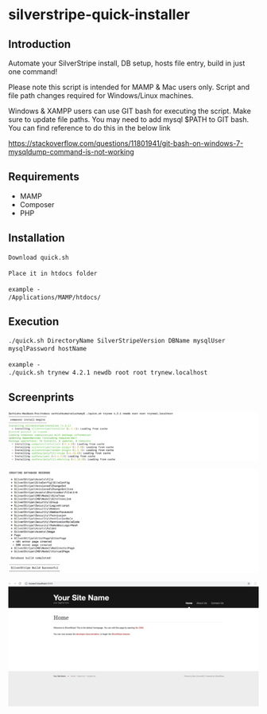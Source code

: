 # silverstripe-quick-installer

## Introduction

Automate your SilverStripe install, DB setup, hosts file entry, build in just one command!

Please note this script is intended for MAMP & Mac users only. Script and file path changes required for Windows/Linux machines.

Windows & XAMPP users can use GIT bash for executing the script. Make sure to update file paths. You may need to add mysql $PATH to GIT bash. You can find reference to do this in the below link

https://stackoverflow.com/questions/11801941/git-bash-on-windows-7-mysqldump-command-is-not-working

## Requirements

* MAMP
* Composer
* PHP

## Installation

```
Download quick.sh

Place it in htdocs folder

example - 
/Applications/MAMP/htdocs/
```
## Execution

```
./quick.sh DirectoryName SilverStripeVersion DBName mysqlUser mysqlPassword hostName

example -
./quick.sh trynew 4.2.1 newdb root root trynew.localhost
```

## Screenprints

![Screenprints](https://raw.githubusercontent.com/beanjuice/silverstripe-quick-installer/master/quick-installer.png)


![Screenprints](https://raw.githubusercontent.com/beanjuice/silverstripe-quick-installer/master/quick-installer-02.png)


![Screenprints](https://raw.githubusercontent.com/beanjuice/silverstripe-quick-installer/master/localhost-site.png)

